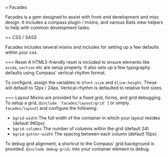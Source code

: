 = Facades

Facades is a gem designed to assist with front-end development and misc design. It includes a compass plugin / mixins, and various Rails view helpers to help with 
common development tasks. 

== CSS / SASS

Facades includes several mixins and includes for setting up a few defaults within your css. 

=== Reset
A HTML5-friendly reset is included to ensure elements like `aside`, `section` etc are setup properly. It also sets up a few typography defaults using Compass' 
vertical-rhythm format.

To configure, assign the variables to `$font-size` and `$line-height`.  These will default to 12px / 24px. Vertical-rhythm is defaulted to relative font sizes.

=== Layout
Mixins are provided for a fixed grid, forms, and grid debugging. To setup a grid, `@include 'facades/layout/grid'` ( or simply `facades/layout`) and configure the following:

* `$grid-width` The full width of the container in which your layout resides (default 960px)
* `$grid-columns` The number of columns within the grid (default 24)
* `$grid-gutter-width` The spacing between each column (default 10px)

To debug grid alignment, a shortcut to the Compass' grid background is provided. `@include debug-grid;` into your container element to debug.

